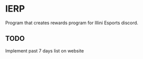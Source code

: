 # IERP
Program that creates rewards program for Illini Esports discord.

## TODO
Implement past 7 days list on website
